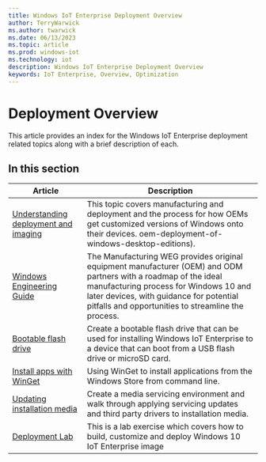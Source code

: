 ```yaml
---
title: Windows IoT Enterprise Deployment Overview
author: TerryWarwick
ms.author: twarwick
ms.date: 06/13/2023
ms.topic: article
ms.prod: windows-iot
ms.technology: iot
description: Windows IoT Enterprise Deployment Overview
keywords: IoT Enterprise, Overview, Optimization
---
```


# Deployment Overview

This article provides an index for the Windows IoT Enterprise deployment related topics along with a brief description of each.

## In this section

| Article | Description |
| ----- | ----------- |
| [Understanding deployment and imaging](/windows-hardware/manufacture/desktop/deployment-and-imaging-primer) | This topic covers manufacturing and deployment and the process for how OEMs get customized versions of Windows onto their devices. oem-deployment-of-windows-desktop-editions). |
| [Windows Engineering Guide](/windows-hardware/manufacture/desktop/manufacturing-windows-engineering-guide)| The Manufacturing WEG provides original equipment manufacturer (OEM) and ODM partners with a roadmap of the ideal manufacturing process for Windows 10 and later devices, with guidance for potential pitfalls and opportunities to streamline the process.|
| [Bootable flash drive](/windows-hardware/manufacture/desktop/iot-ent-create-a-basic-image#create-a-bootable-flash-drive) | Create a bootable flash drive that can be used for installing Windows IoT Enterprise to a device that can boot from a USB flash drive or microSD card. |
| [Install apps with WinGet](install-winget-windows-iot.md) | Using WinGet to install applications from the Windows Store from command line. |
| [Updating installation media](Media-Refresh.md) | Create a media servicing environment and walk through applying servicing updates and third party drivers to installation media. |
| [Deployment Lab](/windows-hardware/manufacture/desktop/iot-ent-overview)| This is a lab exercise which covers how to build, customize and deploy Windows 10 IoT Enterprise image |
